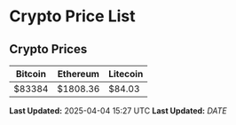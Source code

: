 # Crypto Price List

## Crypto Prices
| Bitcoin | Ethereum | Litecoin |
| ------- | -------- | -------- |
| $83384 | $1808.36 | $84.03 |
**Last Updated:** 2025-04-04 15:27 UTC
**Last Updated:** $DATE$
